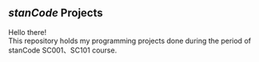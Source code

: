 ## *stanCode* Projects
Hello there!\
This repository holds my programming projects done during the period of stanCode SC001、SC101 course.
